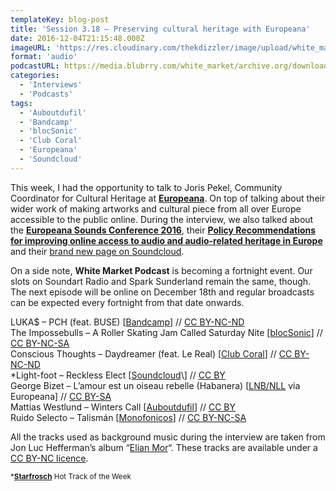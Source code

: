 ```yaml
---
templateKey: blog-post
title: 'Session 3.18 – Preserving cultural heritage with Europeana'
date: 2016-12-04T21:15:48.000Z
imageURL: 'https://res.cloudinary.com/thekdizzler/image/upload/white_market/CC-0-Bookcase-by-Patrik-Gothe.jpg'
format: 'audio'
podcastURL: https://media.blubrry.com/white_market/archive.org/download/WhiteMarket-20161204-Session318/WhiteMarket-20161204-Session318.mp3
categories:
  - 'Interviews'
  - 'Podcasts'
tags:
  - 'Auboutdufil'
  - 'Bandcamp'
  - 'blocSonic'
  - 'Club Coral'
  - 'Europeana'
  - 'Soundcloud'
---
```


This week, I had the opportunity to talk to Joris Pekel, Community Coordinator for Cultural Heritage at [**Europeana**](http://www.europeana.eu/portal/en). On top of talking about their wider work of making artworks and cultural piece from all over Europe accessible to the public online. During the interview, we also talked about the [**Europeana Sounds Conference 2016**](http://www.europeanasounds.eu/europeana-sounds-conference-2016), their [**Policy Recommendations for improving online access to audio and audio-related heritage in Europe**](http://www.europeanasounds.eu/wp-content/uploads/2016/11/160430-D3.4-policy-recommendations-eSounds.pdf) and their [brand new page on Soundcloud](https://soundcloud.com/europeana).

On a side note, **White Market Podcast** is becoming a fortnight event. Our slots on Soundart Radio and Spark Sunderland remain the same, though. The next episode will be online on December 18th and regular broadcasts can be expected every fortnight from that date onwards.

LUKA$ – PCH (feat. BUSE) \[[Bandcamp](https://lukaswithadollarsign.bandcamp.com/album/eighteen)\] // [CC BY-NC-ND](https://creativecommons.org/licenses/by-nc-nd/3.0/)  
The Impossebulls – A Roller Skating Jam Called Saturday Nite \[[blocSonic](http://blocsonic.com/releases/bsmx0151)\] // [CC BY-NC-SA](https://creativecommons.org/licenses/by-nc-sa/4.0/)  
Conscious Thoughts – Daydreamer (feat. Le Real) \[[Club Coral](https://clubcoral.bandcamp.com/track/daydreamer-ft-le-real)\] // [CC BY-NC-ND](https://creativecommons.org/licenses/by-nc-nd/3.0/)  
\*Light-foot – Reckless Elect \[[Soundcloud](https://soundcloud.com/light-foot/reckless-elect?)\] // [CC BY](https://creativecommons.org/licenses/by/3.0/)  
George Bizet – L’amour est un oiseau rebelle (Habanera) \[[LNB/NLL](https://soundcloud.com/latvijas-nacionala-biblioteka/sets/carmen) via Europeana\] // [CC BY-SA](https://creativecommons.org/licenses/by-sa/3.0/)  
Mattias Westlund – Winters Call \[[Auboutdufil](http://www.auboutdufil.com/index.php?id=488)\] // [CC BY](https://creativecommons.org/licenses/by/3.0/deed.fr)  
Ruido Selecto – Talismán \[[Monofonicos](http://monofonicos.net/mns006-va-colores-paralelos/)\] // [CC BY-NC-SA](https://creativecommons.org/licenses/by-nc-sa/2.5/co/)

All the tracks used as background music during the interview are taken from Jon Luc Hefferman’s album “[Elian Mor](http://freemusicarchive.org/music/Jon_Luc_Hefferman/Production_Music_2/)“. These tracks are available under a [CC BY-NC licence](https://creativecommons.org/licenses/by-nc/3.0/).

<small>\***[Starfrosch](https://starfrosch.com/hot-100/)** Hot Track of the Week</small>
